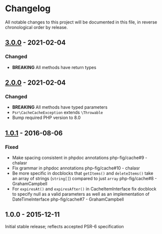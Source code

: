 # Changelog

All notable changes to this project will be documented in this file, in reverse chronological order by release.

## [3.0.0](https://github.com/php-fig/cache/compare/2.0.0...3.0.0) - 2021-02-04

### Changed

- **BREAKING** All methods have return types

## [2.0.0](https://github.com/php-fig/cache/compare/1.0.1...2.0.0) - 2021-02-04

### Changed

- **BREAKING** All methods have typed parameters
- `Psr\CacheCacheException` extends `\Throwable`
- Bump required PHP version to 8.0

## [1.0.1](https://github.com/php-fig/cache/compare/1.0.0...1.0.1) - 2016-08-06

### Fixed

- Make spacing consistent in phpdoc annotations php-fig/cache#9 - chalasr
- Fix grammar in phpdoc annotations php-fig/cache#10 - chalasr
- Be more specific in docblocks that `getItems()` and `deleteItems()` take an array of strings (`string[]`) compared to just `array` php-fig/cache#8 - GrahamCampbell
- For `expiresAt()` and `expiresAfter()` in CacheItemInterface fix docblock to specify null as a valid parameters as well as an implementation of DateTimeInterface php-fig/cache#7 - GrahamCampbell

## 1.0.0 - 2015-12-11

Initial stable release; reflects accepted PSR-6 specification
